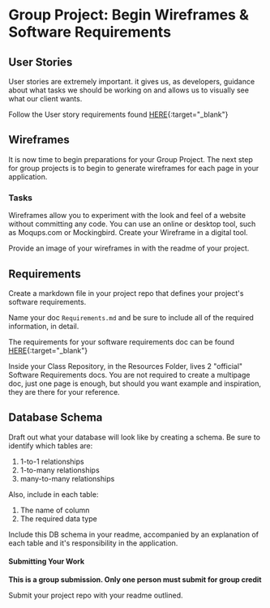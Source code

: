 # Group Project: Begin Wireframes & Software Requirements

## User Stories
User stories are extremely important. it gives us, as developers, guidance about what
tasks we should be working on and allows us to visually see what our client wants. 

Follow the User story requirements found [HERE](../UserStories){:target="_blank"}


## Wireframes
It is now time to begin preparations for your Group Project. 
The next step for group projects is to begin to generate wireframes for 
each page in your application.

### Tasks
Wireframes allow you to experiment with the look and feel of a website 
without committing any code. You can use an online or desktop tool, such 
as Moqups.com or Mockingbird. Create your Wireframe in a digital tool.

Provide an image of your wireframes in with the readme of your project.

## Requirements
Create a markdown file in your project repo that defines your 
project's software requirements.

Name your doc `Requirements.md` and be sure to include all of the required information, in detail. 

The requirements for your software requirements doc can be found [HERE](../SoftwareReqs){:target="_blank"} 

Inside your Class Repository, in the Resources Folder, lives 2 "official" Software Requirements docs. You 
are not required to create a multipage doc, just one page is enough, but should you want example and inspiration, they are there 
for your reference.

## Database Schema
Draft out what your database will look like by creating a schema. 
Be sure to identify which tables are:

1. 1-to-1 relationships
1. 1-to-many relationships
1. many-to-many relationships

Also, include in each table:
1. The name of column
1. The required data type

Include this DB schema in your readme, accompanied by an explanation of each table
and it's responsibility in the application. 

#### Submitting Your Work
**This is a group submission. Only one person must submit for 
group credit**

Submit your project repo with your readme outlined. 




